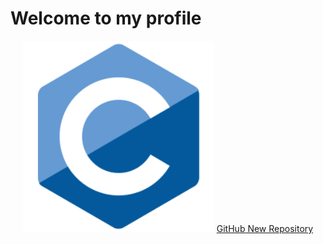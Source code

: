 # Welcome to my profile

<div align="center">
  <img src="https://raw.githubusercontent.com/devicons/devicon/ca28c779441053191ff11710fe24a9e6c23690d6/icons/c/c-original.svg" alt="C Logo" width="306" />
  <a href="https://github.com/Giovani-Simple-Dev/C-Knowledge">GitHub New Repository</a>
</div>
